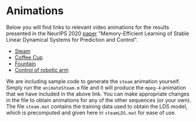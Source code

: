 # Animations
Below you will find links to relevant video animations for the results presented in the NeurIPS 2020 [paper](https://arxiv.org/abs/2006.03937) "Memory-Efficient Learning of Stable Linear Dynamical Systems for Prediction and Control".

- [Steam](https://drive.google.com/file/d/1kTzWq8N9BQajRCmEOKSW-3lPYuD2fJdU/view?usp=sharing)
- [Coffee Cup](https://drive.google.com/file/d/1S703SFNdTnZ4otC0LT_DAEZetDLpd9kB/view?usp=sharing)
- [Fountain](https://drive.google.com/file/d/1d2zLUot7Qu0QoXGTFnp9e5u8404H5FKT/view?usp=sharing)
- [Control of robotic arm](https://drive.google.com/file/d/1VxX7KP0Xjw8oTdLABvhT3GP_jFa9vstl/view?usp=sharing)

We are including sample code to generate the `steam` animation yourself. Simply run the `animateSteam.m` file and it will produce the `mpeg-4` animation that we have included in the above link. You can make appropriate changes in the file to obtain animations for any of the other sequences (or your own). The file `steam.mat` contains the training data used to obtain the LDS model, which is precomputed and given here in `steamLDS.mat` for ease of use. 

